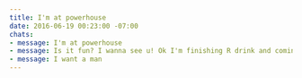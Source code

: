 ```yaml
---
title: I'm at powerhouse
date: 2016-06-19 00:23:00 -07:00
chats:
- message: I'm at powerhouse
- message: Is it fun? I wanna see u! Ok I'm finishing R drink and coming
- message: I want a man
---
```


